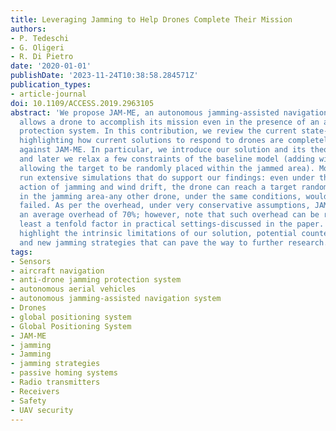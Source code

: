 ```yaml
---
title: Leveraging Jamming to Help Drones Complete Their Mission
authors:
- P. Tedeschi
- G. Oligeri
- R. Di Pietro
date: '2020-01-01'
publishDate: '2023-11-24T10:38:58.284571Z'
publication_types:
- article-journal
doi: 10.1109/ACCESS.2019.2963105
abstract: 'We propose JAM-ME, an autonomous jamming-assisted navigation system that
  allows a drone to accomplish its mission even in the presence of an anti-drone jamming
  protection system. In this contribution, we review the current state-of-the-art
  highlighting how current solutions to respond to drones are completely ineffective
  against JAM-ME. In particular, we introduce our solution and its theoretical framework,
  and later we relax a few constraints of the baseline model (adding wind drift, and
  allowing the target to be randomly placed within the jammed area). Moreover, we
  run extensive simulations that do support our findings: even under the combined
  action of jamming and wind drift, the drone can reach a target randomly deployed
  in the jamming area-any other drone, under the same conditions, would have simply
  failed. As per the overhead, under very conservative assumptions, JAM-ME experiences
  an average overhead of 70%; however, note that such overhead can be reduced by at
  least a tenfold factor in practical settings-discussed in the paper. Finally, we
  highlight the intrinsic limitations of our solution, potential countermeasures,
  and new jamming strategies that can pave the way to further research.'
tags:
- Sensors
- aircraft navigation
- anti-drone jamming protection system
- autonomous aerial vehicles
- autonomous jamming-assisted navigation system
- Drones
- global positioning system
- Global Positioning System
- JAM-ME
- jamming
- Jamming
- jamming strategies
- passive homing systems
- Radio transmitters
- Receivers
- Safety
- UAV security
---
```

